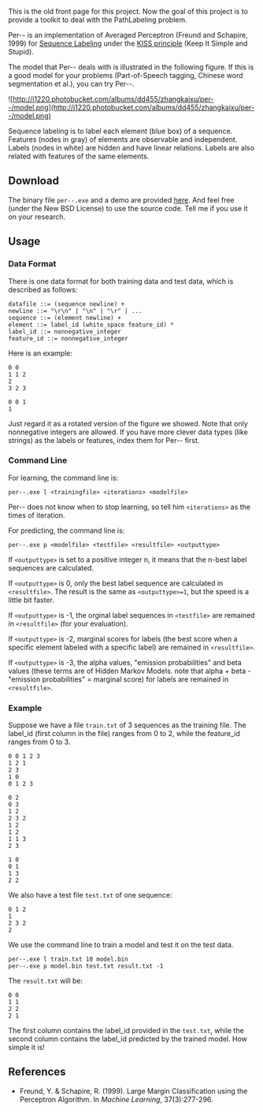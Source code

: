 This is the old front page for this project. Now the goal of this project is to provide a toolkit to deal with the PathLabeling problem.

Per-- is an implementation of Averaged Perceptron (Freund and Schapire, 1999) for [Sequence Labeling](http://en.wikipedia.org/wiki/Sequence_labeling) under the [KISS principle](http://en.wikipedia.org/wiki/KISS_principle) (Keep It Simple and Stupid).

The model that Per-- deals with is illustrated in the following figure. If this is a good model for your problems (Part-of-Speech tagging, Chinese word segmentation et al.), you can try Per--.

![http://i1220.photobucket.com/albums/dd455/zhangkaixu/per--/model.png](http://i1220.photobucket.com/albums/dd455/zhangkaixu/per--/model.png)

Sequence labeling is to label each element (blue box) of a sequence. Features (nodes in gray) of elements are observable and independent. Labels (nodes in white) are hidden and have linear relations. Labels are also related with features of the same elements.

## Download ##
The binary file `per--.exe` and a demo are provided [here](http://code.google.com/p/perminusminus/downloads/list). And feel free (under the New BSD License) to use the source code. Tell me if you use it on your research.

## Usage ##
### Data Format ###
There is one data format for both training data and test data, which is described as follows:

```
datafile ::= (sequence newline) +
newline ::= "\r\n" | "\n" | "\r" | ...
sequence ::= (element newline) +
element ::= label_id (white_space feature_id) *
label_id ::= nonnegative_integer
feature_id ::= nonnegative_integer
```

Here is an example:

```
0 0
1 1 2
2
3 2 3

0 0 1
1

```

Just regard it as a rotated version of the figure we showed. Note that only nonnegative integers are allowed. If you have more clever data types (like strings) as the labels or features, index them for Per-- first.

### Command Line ###

For learning, the command line is:

```
per--.exe l <trainingfile> <iterations> <modelfile>
```

Per-- does not know when to stop learning, so tell him `<iterations>` as the times of iteration.

For predicting, the command line is:

```
per--.exe p <modelfile> <testfile> <resultfile> <outputtype>
```

If `<outputtype>` is set to a positive integer n, it means that the n-best label sequences are calculated.

If `<outputtype>` is 0, only the best label sequence are calculated in `<resultfile>`. The result is the same as `<outputtype>=1`, but the speed is a little bit faster.

If `<outputtype>` is -1, the orginal label sequences in `<testfile>` are remained in `<resultfile>` (for your evaluation).

If `<outputtype>` is -2, marginal scores for labels (the best score when a specific element labeled with a specific label) are remained in `<resultfile>`.

If `<outputtype>` is -3, the alpha values, "emission probabilities" and beta values (these terms are of Hidden Markov Models. note that alpha + beta - "emission probabilities" = marginal score) for labels are remained in `<resultfile>`.

### Example ###
Suppose we have a file `train.txt` of 3 sequences as the training file. The label\_id (first column in the file) ranges from 0 to 2, while the feature\_id ranges from 0 to 3.

```
0 0 1 2 3
1 2 1
2 3
1 0
0 1 2 3

0 2
0 3
1 2
2 3 2
1 2
1 2
1 1 3
2 3

1 0
0 1
1 3
2 2

```

We also have a test file `test.txt` of one sequence:

```
0 1 2
1
2 3 2
2

```

We use the command line to train a model and test it on the test data.

```
per--.exe l train.txt 10 model.bin
per--.exe p model.bin test.txt result.txt -1
```

The `result.txt` will be:

```
0 0
1 1
2 2
2 1

```

The first column contains the label\_id provided in the `test.txt`, while the second column contains the label\_id predicted by the trained model. How simple it is!

## References ##

  * Freund, Y. & Schapire, R. (1999). Large Margin Classification using the Perceptron Algorithm. In _Machine Learning_, 37(3):277-296.